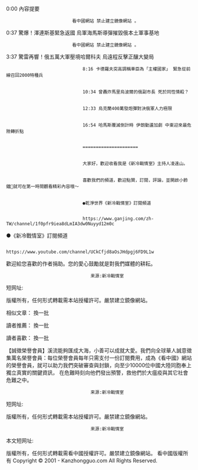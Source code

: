 0:00 內容提要 
							 
							 看中國網站 禁止建立鏡像網站 。 
0:37 驚爆！澤連斯基緊急返國 烏軍海馬斯導彈摧毀俄本土軍事基地 
							 
							 看中國網站 禁止建立鏡像網站 。 
3:37 驚雷再響！俄五萬大軍壓境哈爾科夫 烏遠程反擊正釀大變局 
							
						
				   				 8:16 卡德羅夫突高調稱車臣為「主權國家」 緊急從前線召回2000特種兵 
							
						
				   				 10:34 曾轟炸馬里烏波爾的俄副市長 死於同性情殺？ 
							
						
				   				 12:33 烏克蘭400萬發炮彈對決俄軍人力極限 
							
						
				   				 16:54 哈馬斯覆滅倒計時 伊朗動盪加劇 中東迎來最危險轉折點 
							
						
				   				 ===================== 
							
						
				   				 大家好，歡迎收看我是《新冷戰情室》主持人凌遠山。 
							
						
				   				 喜歡我們的頻道，歡迎點贊，訂閱，評論，並開啟小鈴鐺🔔就可在第一時間觀看精彩內容哦〜 
							
						
				   				 ●乾淨世界《新冷戰情室》訂閱頻道 
							
						
				   				 https://www.ganjing.com/zh-TW/channel/1f0pfr9iea8dLmIA3dw0Nuyyd12m0c
●《新冷戰情室》訂閱頻道 
							
						
				   				 https://www.youtube.com/channel/UCkCfjd8aOsJHdpgj6FD9L1w

 





 歡迎給您喜歡的作者捐助。您的愛心鼓勵就是對我們媒體的耕耘。
 









								
								
								
									来源:新冷戰情室

短网址:
				
								
					  
版權所有，任何形式轉載需本站授權許可。嚴禁建立鏡像網站。 





相似文章：
換一批   






讀者推薦：
換一批   






讀者喜歡：
換一批   






【誠徵榮譽會員】溪流能夠匯成大海，小善可以成就大愛。我們向全球華人誠意徵集萬名榮譽會員：每位榮譽會員每年只需支付一份訂閱費用，成為《看中國》網站的榮譽會員，就可以助力我們突破審查與封鎖，向至少10000位中國大陸同胞奉上獨立真實的關鍵資訊， 在危難時刻向他們發出預警，救他們於大瘟疫與其它社會危難之中。 



 




 


								
								
								
									来源:新冷戰情室
短网址:
				
								
					  
版權所有，任何形式轉載需本站授權許可。嚴禁建立鏡像網站。 


								
								
								
									来源:新冷戰情室
本文短网址:
				
								
					  
版權所有，任何形式轉載需看中國授權許可。嚴禁建立鏡像網站。 
看中國版權所有 Copyright © 2001 -  Kanzhongguo.com All Rights Reserved.